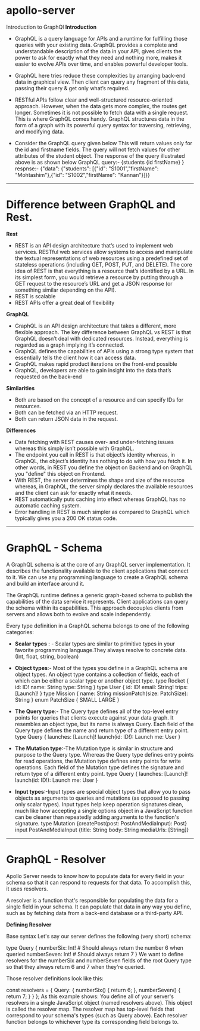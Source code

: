 # apollo-server
 Introduction to GraphQl
**Introduction**
 - GraphQL is a query language for APIs and a runtime for fulfilling those queries with your existing data. GraphQL provides a complete and understandable description of the data in your API, gives clients the power to ask for exactly what they need and nothing more, makes it easier to evolve APIs over time, and enables powerful developer tools.

 
 - GraphQL here tries reduce these complexities by arranging back-end data in graphical view. Then client can query any fragment of this data, passing their query & get only what’s required.
 
 - RESTful APIs follow clear and well-structured resource-oriented approach. However, when the data gets more complex, the routes get longer. Sometimes it is not possible to fetch data with a single request. This is where GraphQL comes handy. GraphQL structures data in the form of a graph with its powerful query syntax for traversing, retrieving, and modifying data.
 
 - Consider the GraphQL query given below This will return values only for the id and firstname fields. The query will not fetch values for other attributes of the student object. The response of the query illustrated above is as shown below 
 GraphQL query:- {students {id firstName} }
respnse:- {"data": {"students": [{"id": "S1001","firstName": "Mohtashim"},{"id": "S1002","firstName": "Kannan"}]}}
***
# Difference between GraphQL and Rest.
**Rest**
- REST is an API design architecture that’s used to implement web services. RESTful web services allow systems to access and manipulate the textual representations of web resources using a predefined set of stateless operations (including GET, POST, PUT, and DELETE). The core idea of REST is that everything is a resource that’s identified by a URL. In its simplest form, you would retrieve a resource by putting through a GET request to the resource’s URL and get a JSON response (or something similar depending on the API).
- REST is scalable
- REST APIs offer a great deal of flexibility

**GraphQL**
- GraphQL is an API design architecture that takes a different, more flexible approach. The key difference between GraphQL vs REST is that GraphQL doesn’t deal with dedicated resources. Instead, everything is regarded as a graph implying it’s connected.
- GraphQL defines the capabilities of APIs using a strong type system that essentially tells the client how it can access data.
- GraphQL makes rapid product iterations on the front-end possible
- GraphQL, developers are able to gain insight into the data that’s requested on the back-end 

**Similarities**
- Both are based on the concept of a resource and can specify IDs for resources.
- Both can be fetched via an HTTP request.
- Both can return JSON data in the request.

**Differences**
- Data fetching with REST causes over- and under-fetching issues whereas this simply isn’t possible with GraphQL.
- The endpoint you call in REST is that object’s identity whereas, in GraphQL, the object’s identity has nothing to do with how you fetch it. In other words, in REST you define the object on Backend and on GraphQL you "define" this object on Frontend.
- With REST, the server determines the shape and size of the resource whereas, in GraphQL, the server simply declares the available resources and the client can ask for exactly what it needs.
- REST automatically puts caching into effect whereas GraphQL has no automatic caching system.
- Error handling in REST is much simpler as compared to GraphQL which typically gives you a 200 OK status code.
***
# GraphQL - Schema

A GraphQL schema is at the core of any GraphQL server implementation. It describes the functionality available to the client applications that connect to it. We can use any programming language to create a GraphQL schema and build an interface around it.

The GraphQL runtime defines a generic graph-based schema to publish the capabilities of the data service it represents. Client applications can query the schema within its capabilities. This approach decouples clients from servers and allows both to evolve and scale independently.

Every type definition in a GraphQL schema belongs to one of the following categories:

- **Scalar types** : - Scalar types are similar to primitive types in your favorite programming language.They always resolve to concrete data.(Int, float, string, boolean) 
- **Object types**:- Most of the types you define in a GraphQL schema are object types. An object type contains a collection of fields, each of which can be either a scalar type or another object type.
type Rocket { id: ID! name: String type: String }
type User { id: ID! email: String! trips: [Launch]! }
type Mission { name: String missionPatch(size: PatchSize): String }
enum PatchSize { SMALL LARGE }

- **The Query type**:- The Query type defines all of the top-level entry points for queries that clients execute against your data graph. It resembles an object type, but its name is always Query. Each field of the Query type defines the name and return type of a different entry point.
type Query { launches: [Launch]! launch(id: ID!): Launch me: User }
- **The Mutation type**:-The Mutation type is similar in structure and purpose to the Query type. Whereas the Query type defines entry points for read operations, the Mutation type defines entry points for write operations. Each field of the Mutation type defines the signature and return type of a different entry point.
type Query { launches: [Launch]! launch(id: ID!): Launch me: User }
- **Input types**:-Input types are special object types that allow you to pass objects as arguments to queries and mutations (as opposed to passing only scalar types). Input types help keep operation signatures clean, much like how accepting a single options object in a JavaScript function can be cleaner than repeatedly adding arguments to the function's signature.
type Mutation {createPost(post: PostAndMediaInput): Post}
input PostAndMediaInput {title: String body: String mediaUrls: [String]}
***
# GraphQL - Resolver

Apollo Server needs to know how to populate data for every field in your schema so that it can respond to requests for that data. To accomplish this, it uses resolvers.

A resolver is a function that's responsible for populating the data for a single field in your schema. It can populate that data in any way you define, such as by fetching data from a back-end database or a third-party API.


**Defining Resolver**

Base syntax Let's say our server defines the following (very short) schema:

type Query { numberSix: Int! # Should always return the number 6 when queried numberSeven: Int! # Should always return 7 } We want to define resolvers for the numberSix and numberSeven fields of the root Query type so that they always return 6 and 7 when they're queried.

Those resolver definitions look like this:

const resolvers = { Query: { numberSix() { return 6; }, numberSeven() { return 7; } } }; As this example shows: You define all of your server's resolvers in a single JavaScript object (named resolvers above). This object is called the resolver map. The resolver map has top-level fields that correspond to your schema's types (such as Query above). Each resolver function belongs to whichever type its corresponding field belongs to.



